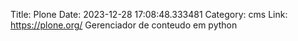 Title: Plone
Date: 2023-12-28 17:08:48.333481
Category: cms
Link: https://plone.org/
Gerenciador de conteudo em python
